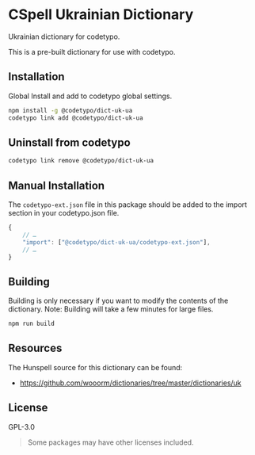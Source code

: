 # CSpell Ukrainian Dictionary

Ukrainian dictionary for codetypo.

This is a pre-built dictionary for use with codetypo.

## Installation

Global Install and add to codetypo global settings.

```sh
npm install -g @codetypo/dict-uk-ua
codetypo link add @codetypo/dict-uk-ua
```

## Uninstall from codetypo

```sh
codetypo link remove @codetypo/dict-uk-ua
```

## Manual Installation

The `codetypo-ext.json` file in this package should be added to the import section in your codetypo.json file.

```javascript
{
    // …
    "import": ["@codetypo/dict-uk-ua/codetypo-ext.json"],
    // …
}
```

## Building

Building is only necessary if you want to modify the contents of the dictionary. Note: Building will take a few minutes for large files.

```sh
npm run build
```

## Resources

The Hunspell source for this dictionary can be found:

- https://github.com/wooorm/dictionaries/tree/master/dictionaries/uk

## License

GPL-3.0

> Some packages may have other licenses included.
